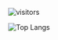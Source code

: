 <!--
## Hi 👋
-->
![visitors](https://visitor-badge.glitch.me/badge?page_id=zav1n.id&left_color=green&right_color=red)

![Top Langs](https://github-readme-stats.vercel.app/api/top-langs/?username=zav1n&layout=compact)
